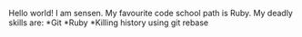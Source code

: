 Hello world! I am sensen. My favourite code school path is Ruby.
My deadly skills are:
*Git
*Ruby
*Killing history using git rebase
